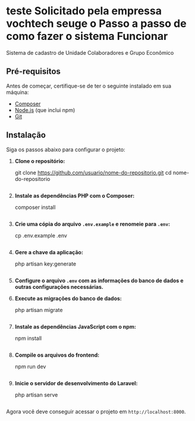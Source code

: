 # teste Solicitado pela empressa vochtech seuge o Passo a passo de como fazer o sistema Funcionar 

Sistema de cadastro de Unidade Colaboradores e Grupo Econômico

## Pré-requisitos

Antes de começar, certifique-se de ter o seguinte instalado em sua máquina:

- [Composer](https://getcomposer.org/)
- [Node.js](https://nodejs.org/) (que inclui npm)
- [Git](https://git-scm.com/)

## Instalação

Siga os passos abaixo para configurar o projeto:

1. **Clone o repositório:**
   
    git clone https://github.com/usuario/nome-do-repositorio.git
    cd nome-do-repositorio
    ```

2. **Instale as dependências PHP com o Composer:**
   
    composer install
    ```

3. **Crie uma cópia do arquivo `.env.example` e renomeie para `.env`:**
    
    cp .env.example .env
    ```

4. **Gere a chave da aplicação:**
  
    php artisan key:generate
    ```

5. **Configure o arquivo `.env` com as informações do banco de dados e outras configurações necessárias.**

6. **Execute as migrações do banco de dados:**
  
    php artisan migrate
    ```

7. **Instale as dependências JavaScript com o npm:**
   
    npm install
    ```

8. **Compile os arquivos do frontend:**
    
    npm run dev
    ```

9. **Inicie o servidor de desenvolvimento do Laravel:**
   
    php artisan serve
    ```

Agora você deve conseguir acessar o projeto em `http://localhost:8000`.




